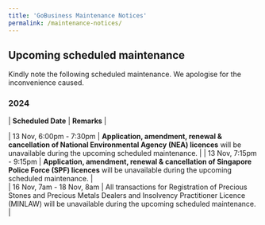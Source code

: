 ```yaml
---
title: 'GoBusiness Maintenance Notices'
permalink: /maintenance-notices/
---
```


## Upcoming scheduled maintenance

Kindly note the following scheduled maintenance. We apologise for the inconvenience caused. 


### 2024 

| **Scheduled Date** | **Remarks** |  


| 13 Nov, 6:00pm - 7:30pm | **Application, amendment, renewal & cancellation of National Environmental Agency (NEA) licences** will be unavailable during the upcoming scheduled maintenance. |
| 13 Nov, 7:15pm - 9:15pm | **Application, amendment, renewal & cancellation of Singapore Police Force (SPF) licences** will be unavailable during the upcoming scheduled maintenance. |  
| 16 Nov, 7am - 18 Nov, 8am | All transactions for Registration of Precious Stones and Precious Metals Dealers and Insolvency Practitioner Licence (MINLAW) will be unavailable during the upcoming scheduled maintenance. |     





<script src="/jquery/jquery.min.js"></script> <script src="/jquery/resize-tables.js"></script>
